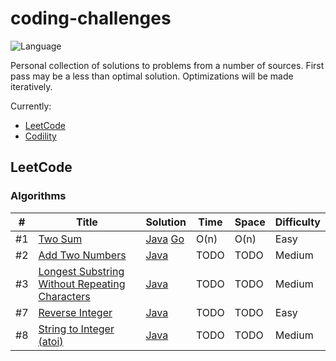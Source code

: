 # coding-challenges 

![Language](https://img.shields.io/badge/language-Java%20%2F%20Go-blue.svg)&nbsp;


Personal collection of solutions to problems from a number of sources. First pass may be a less than optimal solution. Optimizations will be made iteratively.

Currently:
- [LeetCode](https://leetcode.com/problemset/all/)
- [Codility](https://app.codility.com/programmers/lessons/1-iterations/)


## LeetCode

### Algorithms
|  #  | Title           |  Solution       |  Time           | Space           | Difficulty    |
|-----|---------------- | --------------- | --------------- | --------------- | ------------- |
#1 | [Two Sum](https://leetcode.com/problems/two-sum/) | [Java](./java/LeetCode/TwoSum.java) [Go](./golang/LeetCode/two-sum/main.go) | O(n)      | O(n)       | Easy         |
#2 | [Add Two Numbers](https://leetcode.com/problems/add-two-numbers/) | [Java](./java/LeetCode/AddTwoNumbers.java) | TODO      | TODO       | Medium         |
#3 | [Longest Substring Without Repeating Characters](https://leetcode.com/problems/longest-substring-without-repeating-characters/) | [Java](./java/LeetCode/LengthOfLongestSubstring.java) | TODO      | TODO       | Medium         |
#7 | [Reverse Integer](https://leetcode.com/problems/reverse-integer/) | [Java](./java/LeetCode/ReverseInteger.java) | TODO      | TODO       | Easy         |
#8 | [String to Integer (atoi)](https://leetcode.com/problems/string-to-integer-atoi/) | [Java](./java/LeetCode/AtoI.java) | TODO      | TODO       | Medium         |

